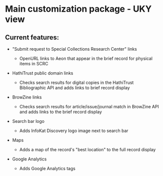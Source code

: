 
# Main customization package - UKY view


## Current features:

- "Submit request to Special Collections Research Center" links
  - OpenURL links to Aeon that appear in the brief record for physical items in SCRC

- HathiTrust public domain links 
  - Checks search results for digital copies in the HathiTrust Bibliographic API and adds links to brief record display

- BrowZine links
  - Checks search results for article/issue/journal match in BrowZine API and adds links to the brief record display

- Search bar logo
  - Adds InfoKat Discovery logo image next to search bar

- Maps
  - Adds a map of the record's "best location" to the full record display

- Google Analytics
  - Adds Google Analytics tags







